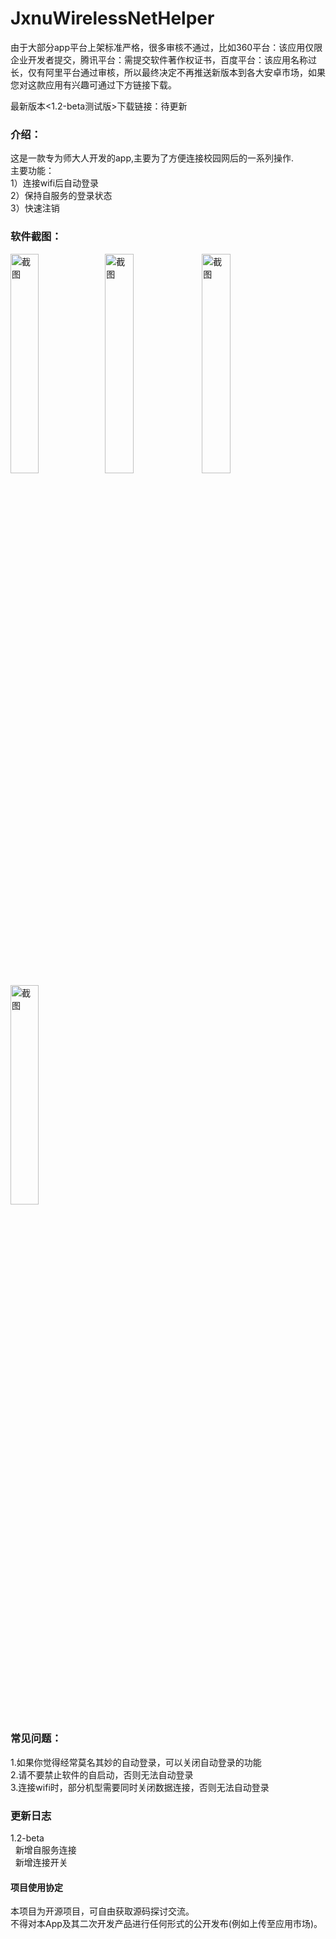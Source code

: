 # JxnuWirelessNetHelper
由于大部分app平台上架标准严格，很多审核不通过，比如360平台：该应用仅限企业开发者提交，腾讯平台：需提交软件著作权证书，百度平台：该应用名称过长，仅有阿里平台通过审核，所以最终决定不再推送新版本到各大安卓市场，如果您对这款应用有兴趣可通过下方链接下载。<br>

最新版本<1.2-beta测试版>下载链接：待更新<br>

### 介绍：<br>
这是一款专为师大人开发的app,主要为了方便连接校园网后的一系列操作.<br>
主要功能：<br>
1）连接wifi后自动登录<br>
2）保持自服务的登录状态<br>
3）快速注销<br>
  
### 软件截图：<br>

<img src="https://raw.githubusercontent.com/mgzgithub/JxnuWirelessNetHelper/master/img/screen1.png" width="30%" height="30%" alt="截图"/><img src="https://raw.githubusercontent.com/mgzgithub/JxnuWirelessNetHelper/master/img/screen2.png" width="30%" height="30%" alt="截图"/>
<img src="https://raw.githubusercontent.com/mgzgithub/JxnuWirelessNetHelper/master/img/screen33.png" width="30%" height="30%" alt="截图"/>
<img src="https://raw.githubusercontent.com/mgzgithub/JxnuWirelessNetHelper/master/img/screen44.png" width="30%" height="30%" alt="截图"/>
### 常见问题：<br>
1.如果你觉得经常莫名其妙的自动登录，可以关闭自动登录的功能<br>
2.请不要禁止软件的自启动，否则无法自动登录<br>
3.连接wifi时，部分机型需要同时关闭数据连接，否则无法自动登录<br>

### 更新日志
1.2-beta<br>
&nbsp;&nbsp;新增自服务连接<br>
&nbsp;&nbsp;新增连接开关<br>

#### 项目使用协定<br>
本项目为开源项目，可自由获取源码探讨交流。<br>
不得对本App及其二次开发产品进行任何形式的公开发布(例如上传至应用市场)。<br>
